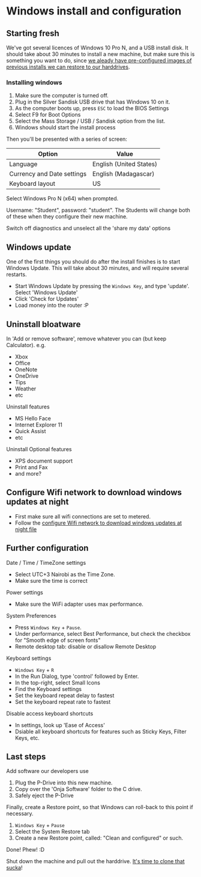 # Windows install and configuration

## Starting fresh

We've got several licences of Windows 10 Pro N, and a USB install disk. It should take about 30 minutes to install a new machine, but make sure this is something you want to do, since [we aleady have pre-configured images of previous installs we can restore to our harddrives](./hard-drive-cloning.md).

### Installing windows

1. Make sure the computer is turned off.
1. Plug in the Silver Sandisk USB drive that has Windows 10 on it.
1. As the computer boots up, press `ESC` to load the BIOS Settings
1. Select F9 for Boot Options
1. Select the Mass Storage / USB / Sandisk option from the list.
1. Windows should start the install process

Then you'll be presented with a series of screen:

Option | Value
--- | ---
Language | English (United States)
Currency and Date settings | English (Madagascar)
Keyboard layout | US

Select Windows Pro N (x64) when prompted.

Username: "Student", password: "student".
The Students will change both of these when they configure their new machine.

Switch off diagnostics and unselect all the 'share my data' options

## Windows update

One of the first things you should do after the install finishes is to start Windows Update. This will take about 30 minutes, and will require several restarts.

- Start Windows Update by pressing the `Windows Key`, and type 'update'. Select 'Windows Update'
- Click 'Check for Updates'
- Load money into the router :P

## Uninstall bloatware

In 'Add or remove software', remove whatever you can (but keep Calculator). e.g.

- Xbox
- Office
- OneNote
- OneDrive
- Tips
- Weather
- etc

Uninstall features

- MS Hello Face
- Internet Explorer 11
- Quick Assist
- etc

Uninstall Optional features

- XPS document support
- Print and Fax
- and more?

## Configure Wifi network to download windows updates at night

- First make sure all wifi connections are set to metered. 
- Follow the [configure Wifi network to download windows updates at night file](./configure-Wifi.md)


## Further configuration

Date / Time / TimeZone settings

- Select UTC+3 Nairobi as the Time Zone.
- Make sure the time is correct

Power settings

- Make sure the WiFi adapter uses max performance.

System Preferences

- Press `Windows Key` + `Pause`.
- Under performance, select Best Performance, but check the checkbox for "Smooth edge of screen fonts"
- Remote desktop tab: disable or disallow Remote Desktop

Keyboard settings

- `Windows Key` + `R`
- In the Run Dialog, type 'control' followed by Enter.
- In the top-right, select Small Icons
- Find the Keyboard settings
- Set the keyboard repeat delay to fastest
- Set the keyboard repeat rate to fastest

Disable access keyboard shortcuts

- In settings, look up 'Ease of Access'
- Dsiable all keyboard shortcuts for features such as Sticky Keys, Filter Keys, etc.

## Last steps

Add software our developers use

1. Plug the P-Drive into this new machine.
1. Copy over the 'Onja Software' folder to the C drive.
1. Safely eject the P-Drive

Finally, create a Restore point, so that Windows can roll-back to this point if necessary.

1. `Windows Key` + `Pause`
1. Select the System Restore tab
1. Create a new Restore point, called: "Clean and configured" or such.

Done! Phew! :D

Shut down the machine and pull out the harddrive. [It's time to clone that sucka](./hard-drive-cloning.md)!